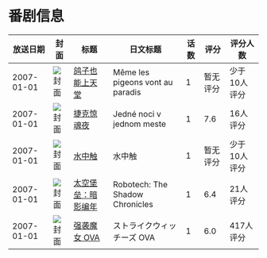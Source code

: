 # 番剧信息

|放送日期|封面|标题|日文标题|话数|评分|评分人数|
|---|---|---|---|---|---|---|
|2007-01-01|![封面](https://lain.bgm.tv/pic/cover/c/0b/0b/36353_3JzlR.jpg)|[鸽子也能上天堂](https://bangumi.tv/subject/36353)|Même les pigeons vont au paradis|1|暂无评分|少于10人评分|
|2007-01-01|![封面](https://lain.bgm.tv/pic/cover/c/57/8a/36148_kxJEA.jpg)|[捷克惊魂夜](https://bangumi.tv/subject/36148)|Jedné noci v jednom meste|1|7.6|16人评分|
|2007-01-01|![封面](https://lain.bgm.tv/pic/cover/c/0a/ec/228068_1qtcA.jpg)|[水中触](https://bangumi.tv/subject/228068)|水中触|1|暂无评分|少于10人评分|
|2007-01-01|![封面](https://lain.bgm.tv/pic/cover/c/36/3f/89880_4O1l1.jpg)|[太空堡垒：暗影编年](https://bangumi.tv/subject/89880)|Robotech: The Shadow Chronicles|1|6.4|21人评分|
|2007-01-01|![封面](https://lain.bgm.tv/pic/cover/c/2b/fe/35861_5IZuB.jpg)|[强袭魔女 OVA](https://bangumi.tv/subject/35861)|ストライクウィッチーズ OVA|1|6.0|417人评分|
